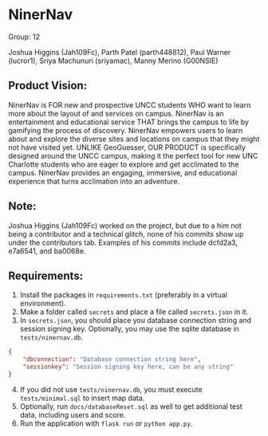 # NinerNav

<p>Group: 12</p>
<p>Joshua Higgins (Jah109Fc), Parth Patel (parth448812), Paul Warner (lucror1), Sriya Machunuri
(sriyamac), Manny Merino (G00NSIE)</p>

## Product Vision:
<p>NinerNav is FOR new and prospective UNCC students WHO want to learn more about the layout of and
services on campus. NinerNav is an entertainment and educational service THAT brings the campus to
life by gamifying the process of discovery. NinerNav empowers users to learn about and explore the
diverse sites and locations on campus that they might not have visited yet. UNLIKE GeoGuesser, OUR
PRODUCT is specifically designed around the UNCC campus, making it the perfect tool for new UNC
Charlotte students who are eager to explore and get acclimated to the campus. NinerNav provides an
engaging, immersive, and educational experience that turns acclimation into an adventure.</p>

## Note:
Joshua Higgins (Jah109Fc) worked on the project, but due to a him not being a contributor and a
technical glitch, none of his commits show up under the contributors tab. Examples of his commits
include dcfd2a3, e7a6541, and ba0068e.

## Requirements:
1. Install the packages in `requirements.txt` (preferably in a virtual environment).
2. Make a folder called `secrets` and place a file called `secrets.json` in it.
3. In `secrets.json`, you should place you database connection string and session signing key.
Optionally, you may use the sqlite database in `tests/ninernav.db`.

```json
{
    "dbconnection": "Database connection string here",
    "sessionkey": "Session signing key here, can be any string"
}
```

4. If you did not use `tests/ninernav.db`, you must execute `tests/minimal.sql` to insert map data.
5. Optionally, run `docs/databaseReset.sql` as well to get additional test data, including users and
score.
6. Run the application with `flask run` or `python app.py`.
